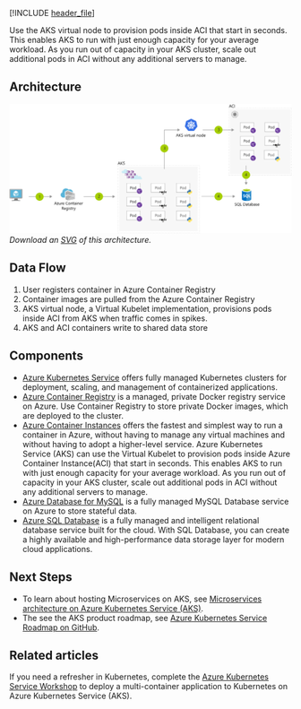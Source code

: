 


[!INCLUDE [header_file](../../../includes/sol-idea-header.md)]

Use the AKS virtual node to provision pods inside ACI that start in seconds. This enables AKS to run with just enough capacity for your average workload. As you run out of capacity in your AKS cluster, scale out additional pods in ACI without any additional servers to manage.

## Architecture

![Architecture Diagram](../media/scale-using-aks-with-aci.png)
*Download an [SVG](../media/scale-using-aks-with-aci.svg) of this architecture.*

## Data Flow

1. User registers container in Azure Container Registry
1. Container images are pulled from the Azure Container Registry
1. AKS virtual node, a Virtual Kubelet implementation, provisions pods inside ACI from AKS when traffic comes in spikes.
1. AKS and ACI containers write to shared data store

## Components

- [Azure Kubernetes Service](https://azure.microsoft.com/services/kubernetes-service/) offers fully managed Kubernetes clusters for deployment, scaling, and management of containerized applications.
- [Azure Container Registry](https://docs.microsoft.com/en-us/azure/container-registry/) is a managed, private Docker registry service on Azure. Use Container Registry to store private Docker images, which are deployed to the cluster. 
- [Azure Container Instances](https://docs.microsoft.com/en-us/azure/container-instances/container-instances-overview) offers the fastest and simplest way to run a container in Azure, without having to manage any virtual machines and without having to adopt a higher-level service. Azure Kubernetes Service (AKS) can use the Virtual Kubelet to provision pods inside Azure Container Instance(ACI) that start in seconds. This enables AKS to run with just enough capacity for your average workload. As you run out of capacity in your AKS cluster, scale out additional pods in ACI without any additional servers to manage.
- [Azure Database for MySQL](https://azure.microsoft.com/en-us/services/mysql/) is a fully managed MySQL Database service on Azure to store stateful data.
- [Azure SQL Database](https://docs.microsoft.com/en-us/azure/azure-sql/database/sql-database-paas-overview) is a fully managed and intelligent relational database service built for the cloud. With SQL Database, you can create a highly available and high-performance data storage layer for modern cloud applications.

## Next Steps

- To learn about hosting Microservices on AKS, see [Microservices architecture on Azure Kubernetes Service (AKS)](https://docs.microsoft.com/en-us/azure/architecture/reference-architectures/containers/aks-microservices/aks-microservices).
- The see the AKS product roadmap, see [Azure Kubernetes Service Roadmap on GitHub](https://github.com/Azure/AKS/projects/1).

## Related articles

If you need a refresher in Kubernetes, complete the [Azure Kubernetes Service Workshop](https://docs.microsoft.com/en-us/learn/modules/aks-workshop/) to deploy a multi-container application to Kubernetes on Azure Kubernetes Service (AKS).
